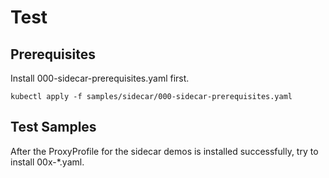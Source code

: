 # Test

## Prerequisites
Install 000-sidecar-prerequisites.yaml first.
```shell
kubectl apply -f samples/sidecar/000-sidecar-prerequisites.yaml
```

## Test Samples
After the ProxyProfile for the sidecar demos is installed successfully, try to install 00x-*.yaml.